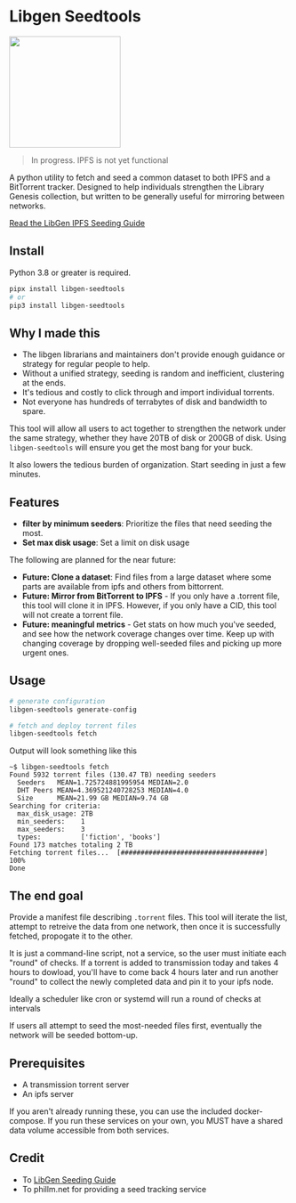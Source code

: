 # Libgen Seedtools

<img src="docs/seedtools.png" width="200">

> In progress.  IPFS is not yet functional

A python utility to fetch and seed a common dataset to both IPFS and a BitTorrent tracker. Designed to help individuals strengthen the Library Genesis collection, but written to be generally useful for mirroring between networks.

[Read the LibGen IPFS Seeding Guide](https://freeread.org/ipfs/)

## Install

Python 3.8 or greater is required.

``` bash
pipx install libgen-seedtools
# or
pip3 install libgen-seedtools
```

## Why I made this

* The libgen librarians and maintainers don't provide enough guidance or strategy for regular people to help.
* Without a unified strategy, seeding is random and inefficient, clustering at the ends.
* It's tedious and costly to click through and import individual torrents.
* Not everyone has hundreds of terrabytes of disk and bandwidth to spare.

This tool will allow all users to act together to strengthen the network under the same strategy, whether they have 20TB of disk or 200GB of disk. Using `libgen-seedtools` will ensure you get the most bang for your buck.

It also lowers the tedious burden of organization.  Start seeding in just a few minutes.

## Features

* **filter by minimum seeders**: Prioritize the files that need seeding the most.
* **Set max disk usage**: Set a limit on disk usage

The following are planned for the near future:

* **Future: Clone a dataset**: Find files from a large dataset where some parts are available from ipfs and others from bittorrent.
* **Future: Mirror from BitTorrent to IPFS** - If you only have a .torrent file, this tool will clone it in IPFS.  However, if you only have a CID, this tool will not create a torrent file.
* **Future: meaningful metrics** - Get stats on how much you've seeded, and see how the network coverage changes over time.  Keep up with changing coverage by dropping well-seeded files and picking up more urgent ones.

## Usage

``` bash
# generate configuration
libgen-seedtools generate-config

# fetch and deploy torrent files
libgen-seedtools fetch
```

Output will look something like this

``` text
~$ libgen-seedtools fetch
Found 5932 torrent files (130.47 TB) needing seeders
  Seeders   MEAN=1.725724881995954 MEDIAN=2.0
  DHT Peers MEAN=4.369521240728253 MEDIAN=4.0
  Size      MEAN=21.99 GB MEDIAN=9.74 GB
Searching for criteria:
  max_disk_usage: 2TB
  min_seeders:    1
  max_seeders:    3
  types:          ['fiction', 'books']
Found 173 matches totaling 2 TB
Fetching torrent files...  [####################################]  100%                                     
Done
```

## The end goal

Provide a manifest file describing `.torrent` files. This tool will iterate the list, attempt to retreive the data from one network, then once it is successfully fetched, propogate it to the other.

It is just a command-line script, not a service, so the user must initiate each "round" of checks.  If a torrent is added to transmission today and takes 4 hours to dowload, you'll have to come back 4 hours later and run another "round" to collect the newly completed data and pin it to your ipfs node.

Ideally a scheduler like cron or systemd will run a round of checks at intervals

If users all attempt to seed the most-needed files first, eventually the network will be seeded bottom-up.

## Prerequisites

* A transmission torrent server
* An ipfs server

If you aren't already running these, you can use the included docker-compose.  If you run these services on your own, you MUST have a shared data volume accessible from both services.

## Credit

* To [LibGen Seeding Guide](https://freeread.org/)
* To phillm.net for providing a seed tracking service
